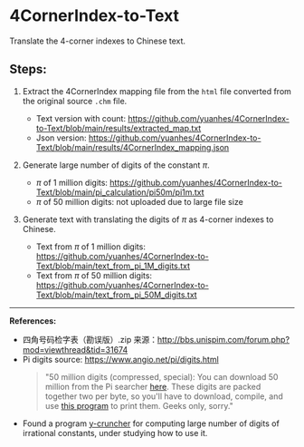 # 4CornerIndex-to-Text
Translate the 4-corner indexes to Chinese text.


## Steps:

1. Extract the 4CornerIndex mapping file from the `html` file converted from the original source `.chm` file.
   - Text version with count: https://github.com/yuanhes/4CornerIndex-to-Text/blob/main/results/extracted_map.txt
   - Json version: https://github.com/yuanhes/4CornerIndex-to-Text/blob/main/results/4CornerIndex_mapping.json

2. Generate large number of digits of the constant $\pi$.
   - $\pi$ of 1 million digits: https://github.com/yuanhes/4CornerIndex-to-Text/blob/main/pi_calculation/pi50m/pi1m.txt
   - $\pi$ of 50 million digits: not uploaded due to large file size
 
3. Generate text with translating the digits of $\pi$ as 4-corner indexes to Chinese.
   - Text from $\pi$ of 1 million digits: https://github.com/yuanhes/4CornerIndex-to-Text/blob/main/text_from_pi_1M_digits.txt
   - Text from $\pi$ of 50 million digits: https://github.com/yuanhes/4CornerIndex-to-Text/blob/main/text_from_pi_50M_digits.txt



***

**References:**

- 四角号码检字表（勘误版）.zip 来源：http://bbs.unispim.com/forum.php?mod=viewthread&tid=31674
- Pi digits source: https://www.angio.net/pi/digits.html
  > "50 million digits (compressed, special): You can download 50 million from the Pi searcher [here](https://www.angio.net/pi/pi50.4.bin). These digits are packed together two per byte, so you'll have to download, compile, and use [this program](https://www.angio.net/pi/printpi.c) to print them. Geeks only, sorry."
- Found a program [y-cruncher](http://www.numberworld.org/y-cruncher) for computing large number of digits of irrational constants, under studying how to use it.

